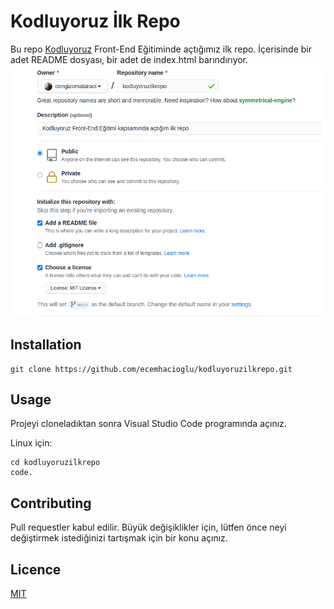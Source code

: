 # Kodluyoruz İlk Repo
Bu repo [Kodluyoruz](https://www.kodluyoruz.org/) Front-End Eğitiminde açtığımız ilk repo. İçerisinde bir adet README dosyası, bir adet de index.html barındırıyor.
<img src ="https://github.com/ecemhacioglu/kodluyoruzilkrepo/blob/main/github.png" width="auto">

##  Installation
 ``` 
 git clone https://github.com/ecemhacioglu/kodluyoruzilkrepo.git
 ```
 
 
 
 
## Usage
Projeyi cloneladıktan sonra Visual Studio Code programında açınız.

Linux için:
```
cd kodluyoruzilkrepo
code.
``` 

## Contributing
Pull requestler kabul edilir. Büyük değişiklikler için, lütfen önce neyi değiştirmek istediğinizi tartışmak için bir konu açınız.
## Licence
[MIT](https://choosealicense.com/licenses/mit/)

